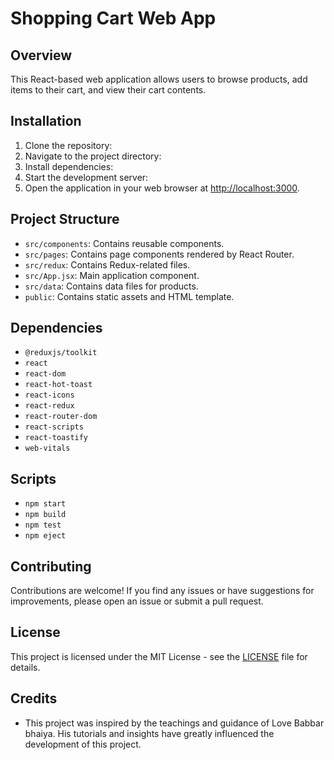 # Shopping Cart Web App

## Overview
This React-based web application allows users to browse products, add items to their cart, and view their cart contents.

## Installation
1. Clone the repository:
2. Navigate to the project directory:
3. Install dependencies:
4. Start the development server:
5. Open the application in your web browser at [http://localhost:3000](http://localhost:3000).

## Project Structure
- `src/components`: Contains reusable components.
- `src/pages`: Contains page components rendered by React Router.
- `src/redux`: Contains Redux-related files.
- `src/App.jsx`: Main application component.
- `src/data`: Contains data files for products.
- `public`: Contains static assets and HTML template.

## Dependencies
- `@reduxjs/toolkit`
- `react`
- `react-dom`
- `react-hot-toast`
- `react-icons`
- `react-redux`
- `react-router-dom`
- `react-scripts`
- `react-toastify`
- `web-vitals`

## Scripts
- `npm start`
- `npm build`
- `npm test`
- `npm eject`

## Contributing
Contributions are welcome! If you find any issues or have suggestions for improvements, please open an issue or submit a pull request.

## License
This project is licensed under the MIT License - see the [LICENSE](LICENSE) file for details.

## Credits
- This project was inspired by the teachings and guidance of Love Babbar bhaiya. His tutorials and insights have greatly influenced the development of this project. 
